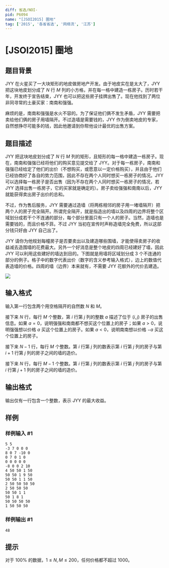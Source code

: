 ```yaml
---
diff: 省选/NOI-
pid: P6094
name: "[JSOI2015] 圈地"
tag: ['2015', '各省省选', '网络流', '江苏']
---
```

# [JSOI2015] 圈地
## 题目背景

JYY 在火星买了一大块矩形的地皮做房地产开发。由于地皮实在是太大了，JYY 把这块地皮划分成了 $N$ 行 $M$ 列的小方格，并在每一格中建造一栋房子。历时若干年，开发终于宣告结束，JYY 也可以把这些房子挂牌出售了。现在他找到了两位非同寻常的土豪买家：南南和强强。

麻烦的是，南南和强强是水火不容的。为了保证他们俩不发生矛盾，JYY 需要把卖给他们俩的房子用墙隔开。不过造墙是需要钱的，JYY 作为倒卖地皮的专家，自然想挣尽可能多的钱，因此他邀请到你帮他设计最优的出售方案。
## 题目描述

JYY 把这块地皮划分成了 $N$ 行 $M$ 列的矩形，且矩形的每一格中建造一栋房子。现在，南南和强强已经将他们的购买意见提交给了 JYY。对于每一栋房子，南南和强强已经给定了他们的出价（不想购买，或愿意以一定价格购买），并且由于他们已经协商好了各自的势力范围，因此不存在两个人同时想买一栋房子的情况。JYY 可以选择每一栋房子是否出售（因为不存在两个人同时想买一栋房子的情况，若 JYY 选择出售一栋房子，它的买家就是确定的）。房子卖给强强和南南以后，JYY 就能获得卖出房子出价的总和。

不过，作为售后服务，JYY 需要通过造墙（将两栋相邻的房子用一堵墙隔开）把两个人的房子完全隔开。所谓完全隔开，就是指造出的墙以及四周的边界将整个区域划分成若干个不连通的部分，每个部分里面只有一个人的房子。当然，造墙也是需要钱的，而且价格不菲。不过 JYY 当初在宣传时声称造墙完全免费，所以这部分钱只好由 JYY 自己出了。

JYY 请你为他规划每幢房子是否要卖出以及建造哪些围墙，才能使得卖房子的收益减去造围墙的花费最大。另外一个好消息是整个地皮的四周已经建好了墙，因此 JYY 可以利用这些建好的墙达到目的。下图就是用墙将区域划分成 $3$ 个不连通的部分的例子。格子中的数字代表出价（数字的含义参考输入格式），边上的数值代表造墙的价格。四周的墙（边界）本来就有，不需要 JYY 花额外的代价去建造。

![](https://cdn.luogu.com.cn/upload/image_hosting/t57031da.png)
## 输入格式

输入第一行包含两个用空格隔开的自然数 $N$ 和 $M$。

接下来 $N$ 行，每行 $M$ 个整数，第 $i$ 行第 $j$ 列的整数 $a$ 描述了位于 $(i,j)$ 房子的出售信息。如果 $a=0$，说明强强和南南都不想买这个位置上的房子；如果 $a>0$，说明强强想以价格 $a$ 买这个位置上的房子。如果 $a<0$，说明南南想以价格 $-a$ 买这个位置上的房子。

接下来 $N-1$ 行，每行 $M$ 个整数。第 $i$ 行第 $j$ 列的数表示第 $i$ 行第 $j$ 列的房子与第 $i+1$ 行第 $j$ 列的房子之间的墙的造价。

接下来 $N$ 行，每行 $M-1$ 个整数。第 $i$ 行第 $j$ 列的数表示第 $i$ 行第 $j$ 列的房子与第 $i$ 行第 $j+1$ 列的房子之间的墙的造价。

## 输出格式

输出仅有一行包含一个整数，表示 JYY 的最大收益。


## 样例

### 样例输入 #1
```
5 5
-3 7 0 0 0
8 0 7 -10 0
0 7 0 1 0
0 0 0 0 0
-8 0 0 2 10
4 50 50 1 50
50 50 1 9 50
50 50 1 1 50
2 50 50 50 50
2 50 50 50
50 50 1 1
50 1 8 1
50 50 50 50
1 50 50 50
```
### 样例输出 #1
```
48
```
## 提示

对于 $100\%$ 的数据，$1\leq N,M\leq 200$，任何价格都不超过 $1000$。
